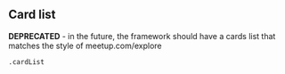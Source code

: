 
<h2>Card list</h2>
<p><strong>DEPRECATED</strong> - in the future, the framework should have a cards list that matches the style of meetup.com/explore</p>
<p><code>.cardList</code></p>
